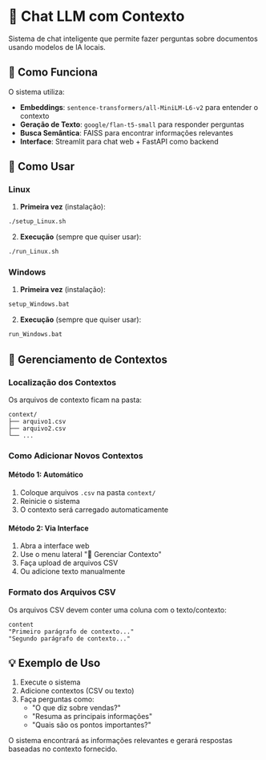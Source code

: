 # 🤖 Chat LLM com Contexto

Sistema de chat inteligente que permite fazer perguntas sobre documentos usando modelos de IA locais.

## 🧠 Como Funciona

O sistema utiliza:
- **Embeddings**: `sentence-transformers/all-MiniLM-L6-v2` para entender o contexto
- **Geração de Texto**: `google/flan-t5-small` para responder perguntas
- **Busca Semântica**: FAISS para encontrar informações relevantes
- **Interface**: Streamlit para chat web + FastAPI como backend

## 🚀 Como Usar

### Linux

1. **Primeira vez** (instalação):
```bash
./setup_Linux.sh
```

2. **Execução** (sempre que quiser usar):
```bash
./run_Linux.sh
```

### Windows

1. **Primeira vez** (instalação):
```cmd
setup_Windows.bat
```

2. **Execução** (sempre que quiser usar):
```cmd
run_Windows.bat
```

## 📁 Gerenciamento de Contextos

### Localização dos Contextos

Os arquivos de contexto ficam na pasta:
```
context/
├── arquivo1.csv
├── arquivo2.csv
└── ...
```

### Como Adicionar Novos Contextos

#### Método 1: Automático
1. Coloque arquivos `.csv` na pasta `context/`
2. Reinicie o sistema
3. O contexto será carregado automaticamente

#### Método 2: Via Interface
1. Abra a interface web
2. Use o menu lateral "📁 Gerenciar Contexto"
3. Faça upload de arquivos CSV
4. Ou adicione texto manualmente

### Formato dos Arquivos CSV

Os arquivos CSV devem conter uma coluna com o texto/contexto:
```csv
content
"Primeiro parágrafo de contexto..."
"Segundo parágrafo de contexto..."
```

## 💡 Exemplo de Uso

1. Execute o sistema
2. Adicione contextos (CSV ou texto)
3. Faça perguntas como:
   - "O que diz sobre vendas?"
   - "Resuma as principais informações"
   - "Quais são os pontos importantes?"

O sistema encontrará as informações relevantes e gerará respostas baseadas no contexto fornecido.